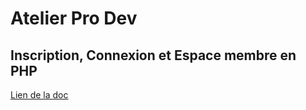 # Atelier Pro Dev

## Inscription, Connexion et Espace membre en PHP

[Lien de la doc](https://ryanvaugarni.github.io/PPE_DEV_JO_PHP/)
